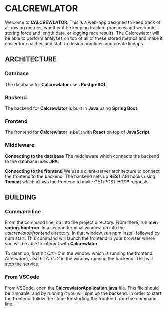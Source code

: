 # CALCREWLATOR
Welcome to **CALCREWLATOR**. This is a web-app designed to keep track of all rowing metrics, whether it be keeping track of practices and workouts, storing force and length data, or logging race results. The Calcrewlator will be able to perform analyses on top of all of these stored metrics and make it easier for coaches and staff to design practices and create lineups.

## ARCHITECTURE

### Database
The database for **Calcrewlator** uses **PostgreSQL**.

### Backend
The backend for **Calcrewlator** is built in **Java** using **Spring Boot**.

### Frontend
The frontend for **Calcrewlator** is built with **React** on top of **JavaScript**.

### Middleware
**Connecting to the database**
The middleware which connects the backend to the database uses **JPA**. 

**Connecting to the frontend**
We use a client-server architecture to connect the frontend to the backend. The backend sets up **REST** API hooks using **Tomcat** which allows the frontend to make GET/POST **HTTP** requests.

## BUILDING

### Command line
From the command line, *cd* into the project directory. From there, run **mvn spring-boot:run**. In a second terminal window, *cd* into the *calcrewlator/frontend* directory. In that window, run npm install followed by npm start. This command will launch the frontend in your browser where you will be able to interact with **Calcrewlator**. 

To clean up, first hit *Ctrl+C* in the window which is running the frontend. Afterwards, also hit *Ctrl+C* in the window running the backend. This will stop the service.

### From VSCode
From VSCode, open the **CalcrewlatorApplication.java** file. This file should be runnable, and by running it you will spin up the backend. In order to start the frontend, follow the steps for starting the frontend from the command line.
